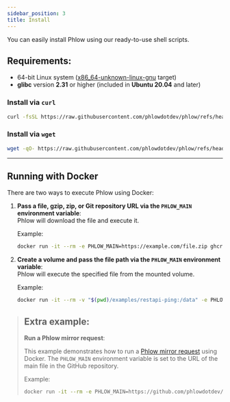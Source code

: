 ```yaml
---
sidebar_position: 3
title: Install
---
```

You can easily install Phlow using our ready-to-use shell scripts.

## Requirements:

- 64-bit Linux system ([x86_64-unknown-linux-gnu](https://doc.rust-lang.org/rustc/platform-support.html) target)
- **glibc** version **2.31** or higher (included in **Ubuntu 20.04** and later)


### Install via `curl`

```bash
curl -fsSL https://raw.githubusercontent.com/phlowdotdev/phlow/refs/heads/main/scripts/install-phlow.sh | { bash || true; }
```

### Install via `wget`

```bash
wget -qO- https://raw.githubusercontent.com/phlowdotdev/phlow/refs/heads/main/scripts/install-phlow.sh | { bash || true; }
```
---

## Running with Docker

There are two ways to execute Phlow using Docker:

1. **Pass a file, gzip, zip, or Git repository URL via the `PHLOW_MAIN` environment variable**:  
    Phlow will download the file and execute it.

    Example:
    ```bash
    docker run -it --rm -e PHLOW_MAIN=https://example.com/file.zip ghcr.io/phlowdotdev/phlow:latest
    ```

2. **Create a volume and pass the file path via the `PHLOW_MAIN` environment variable**:  
    Phlow will execute the specified file from the mounted volume.

    Example:
    ```bash
    docker run -it --rm -v "$(pwd)/examples/restapi-ping:/data" -e PHLOW_MAIN=/data/main.yaml -p 3000:3000 phlow
    ```

> ## Extra example:
> **Run a Phlow mirror request**:
>
>   This example demonstrates how to run a [Phlow mirror request](https://github.com/phlowdotdev/phlow-mirror-request) using Docker. The `PHLOW_MAIN` environment variable is set to the URL of the main file in the GitHub repository.
>
>    Example:
>    ```bash
>    docker run -it --rm -e PHLOW_MAIN=https://github.com/phlowdotdev/phlow-mirror-request/archive/refs/heads/main.zip ghcr.io/phlowdotdev/phlow:latest
>    ```

